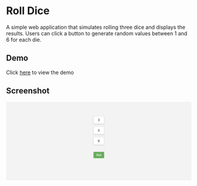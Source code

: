 # Roll Dice

A simple web application that simulates rolling three dice and displays the results. Users can click a button to generate random values between 1 and 6 for each die.

## Demo

Click [here](https://skylaryhu.github.io/js-Random-Number-Generator/) to view the demo

## Screenshot
![Roll Dice App Screenshot](Screenshots/screenshot.png)